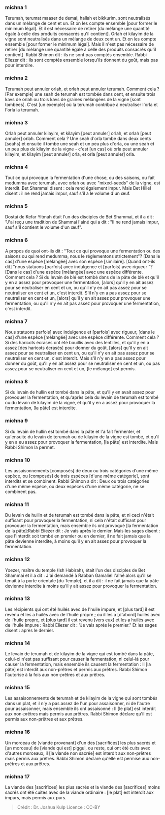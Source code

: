 
### michna 1
Terumah, terumat maaser de demai, hallah et bikkurim, sont neutralisés dans un mélange de cent et un. Et on les compte ensemble [pour former le minimum légal]. Et il est nécessaire de retirer [du mélange une quantité égale à celle des produits consacrés qu'il contient]. Orlah et kilayim de la vigne sont neutralisés dans un mélange de deux cent un. Et on les compte ensemble [pour former le minimum légal]. Mais il n'est pas nécessaire de retirer [du mélange une quantité égale à celle des produits consacrés qu'il contient]. Rabbi Shimon dit : ils ne sont pas comptés ensemble. Rabbi Eliezer dit : ils sont comptés ensemble lorsqu'ils donnent du goût, mais pas pour interdire.

### michna 2
Terumah peut annuler orlah, et orlah peut annuler terumah. Comment cela ? [Par exemple] une seah de terumah est tombée dans cent, et ensuite trois kavs de orlah ou trois kavs de graines mélangées de la vigne [sont tombées]. C'est [un exemple] où la terumah contribue à neutraliser l'orla et l'orla la terumah.

### michna 3
Orlah peut annuler kilayim, et kilayim [peut annuler] orlah, et orlah [peut annuler] orlah. Comment cela ? Une seah d'orla tombe dans deux cents [seahs] et ensuite il tombe une seah et un peu plus d'orla, ou une seah et un peu plus de kilayim de la vigne - c'est [un cas] où orla peut annuler kilayim, et kilayim [peut annuler] orla, et orla [peut annuler] orla.

### michna 4
Tout ce qui provoque la fermentation d'une chose, ou des saisons, ou fait medumma avec terumah, avec orlah ou avec "mixed-seeds" de la vigne, est interdit. Bet Shammai disent : cela rend également impur. Mais Bet Hillel disent : il ne rend jamais impur, sauf s'il a le volume d'un œuf.

### michna 5
Dostai de Kefar Yitmah était l'un des disciples de Bet Shammai, et il a dit : "J'ai reçu une tradition de Shammai l'aîné qui a dit : "Il ne rend jamais impur, sauf s'il contient le volume d'un œuf".

### michna 6
A propos de quoi ont-ils dit : "Tout ce qui provoque une fermentation ou des saisons ou qui rend medumma, nous le réglementons strictement"? [Dans le cas] d'une espèce [mélangée] avec son espèce [similaire]. [Quand ont-ils dit] "nous statuons [parfois] avec indulgence et [parfois] avec rigueur "? [Dans le cas] d'une espèce [mélangée] avec une espèce différente. Comment cela ? Si du levain de blé est tombé dans de la pâte de blé et qu'il y en a assez pour provoquer une fermentation, [alors] qu'il y en ait assez pour se neutraliser en cent et un, ou qu'il n'y en ait pas assez pour se neutraliser en cent et un, c'est interdit. S'il n'y en a pas assez pour se neutraliser en cent et un, [alors] qu'il y en ait assez pour provoquer une fermentation, ou qu'il n'y en ait pas assez pour provoquer une fermentation, c'est interdit.

### michna 7
Nous statuons parfois] avec indulgence et [parfois] avec rigueur, [dans le cas] d'une espèce [mélangée] avec une espèce différente. Comment cela ? Si des haricots écrasés ont été bouillis avec des lentilles, et qu'il y en a assez [des haricots écrasés] pour donner du goût, [alors] qu'il y en ait assez pour se neutraliser en cent un, ou qu'il n'y en ait pas assez pour se neutraliser en cent un, c'est interdit. Mais s'il n'y en a pas assez pour donner du goût, qu'il y en ait assez pour se neutraliser en cent et un, ou pas assez pour se neutraliser en cent et un, [le mélange] est permis.

### michna 8
Si du levain de hullin est tombé dans la pâte, et qu'il y en avait assez pour provoquer la fermentation, et qu'après cela du levain de terumah est tombé ou du levain de kilayim de la vigne, et qu'il y en a assez pour provoquer la fermentation, [la pâte] est interdite.

### michna 9
Si du levain de hullin est tombé dans la pâte et l'a fait fermenter, et qu'ensuite du levain de terumah ou de kilayim de la vigne est tombé, et qu'il y en a eu assez pour provoquer la fermentation, [la pâte] est interdite. Mais Rabbi Shimon la permet.

### michna 10
Les assaisonnements [composés] de deux ou trois catégories d'une même espèce, ou [composés] de trois espèces [d'une même catégorie], sont interdits et se combinent. Rabbi Shimon a dit : Deux ou trois catégories d'une même espèce, ou deux espèces d'une même catégorie, ne se combinent pas.

### michna 11
Du levain de hullin et de terumah est tombé dans la pâte, et ni ceci n'était suffisant pour provoquer la fermentation, ni cela n'était suffisant pour provoquer la fermentation, mais ensemble ils ont provoqué [la fermentation de la pâte]:Rabbi Eliezer dit : Je vais après le dernier. Mais les sages disent : que l'interdit soit tombé en premier ou en dernier, il ne fait jamais que la pâte devienne interdite, à moins qu'il y en ait assez pour provoquer la fermentation.

### michna 12
Yoezer, maître du temple (Ish Habirah), était l'un des disciples de Bet Shammai et il a dit : J'ai demandé à Rabban Gamaliel l'aîné alors qu'il se tenait à la porte orientale [du Temple], et il a dit : il ne fait jamais que la pâte devienne interdite à moins qu'il y ait assez pour provoquer la fermentation.

### michna 13
Les récipients qui ont été huilés avec de l'huile impure, et [plus tard] il est revenu et les a huilés avec de l'huile propre ; ou il les a [d'abord] huilés avec de l'huile propre, et [plus tard] il est revenu [vers eux] et les a huilés avec de l'huile impure : Rabbi Eliezer dit : "Je vais après le premier." Et les sages disent : après le dernier.

### michna 14
Le levain de terumah et de kilayim de la vigne qui est tombé dans la pâte, celui-ci n'est pas suffisant pour causer la fermentation, ni celui-là pour causer la fermentation, mais ensemble ils causent la fermentation : Il [la pâte] est interdit aux non-prêtres et permis aux prêtres. Rabbi Shimon l'autorise à la fois aux non-prêtres et aux prêtres.

### michna 15
Les assaisonnements de terumah et de kilayim de la vigne qui sont tombés dans un plat, et il n'y a pas assez de l'un pour assaisonner, ni de l'autre pour assaisonner, mais ensemble ils ont assaisonné : Il [le plat] est interdit aux non-prêtres mais permis aux prêtres. Rabbi Shimon déclare qu'il est permis aux non-prêtres et aux prêtres.

### michna 16
Un morceau de [viande provenant] d'un des [sacrifices] les plus sacrés et [un morceau] de [viande qui est] piggul, ou reste, qui ont été cuits avec d'autres morceaux, il [la viande non sacrée] est interdit aux non-prêtres mais permis aux prêtres. Rabbi Shimon déclare qu'elle est permise aux non-prêtres et aux prêtres.

### michna 17
La viande des [sacrifices] les plus sacrés et la viande des [sacrifices] moins sacrés ont été cuites avec de la viande ordinaire : [le plat] est interdit aux impurs, mais permis aux purs.

>Crédit : Dr. Joshua Kulp
>Licence : CC-BY
